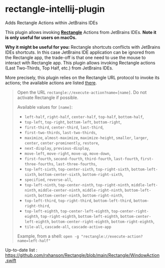# rectangle-intellij-plugin
Adds Rectangle Actions within JetBrains IDEs

<!-- Plugin description -->
This plugin allows invoking [**Rectangle**](https://rectangleapp.com) Actions from JetBrains IDEs.
**Note it is only useful for users on macOs.**

**Why it might be useful for you:**
Rectangle shortcuts conflicts with JetBrains IDEs shortcuts. In this case JetBrains IDE application
can be ignored from the Rectangle app, the trade-off is that one need to use the mouse to interact
with Rectangle app. This plugin allows invoking Rectangle actions (Last Two-Thirds, Top Half, etc.)
from JetBrains IDEs.

<!-- Plugin description end -->

More precisely, this plugin relies on the Rectangle URL protocol to invoke its actions; the available 
actions are listed [there](https://github.com/rxhanson/Rectangle?tab=readme-ov-file#execute-an-action-by-url).

> Open the URL `rectangle://execute-action?name=[name]`. Do not activate Rectangle if possible.
>
> Available values for `[name]`: 
>   * `left-half`, `right-half`, `center-half`, `top-half`, `bottom-half`, 
>   * `top-left`, `top-right`, `bottom-left`, `bottom-right`,
>   * `first-third`, `center-third`, `last-third`, 
>   * `first-two-thirds`, `last-two-thirds`, 
>   * `maximize`, `almost-maximize`, `maximize-height`, `smaller`, `larger`, `center`, `center-prominently`, `restore`, 
>   * `next-display`, `previous-display`, 
>   * `move-left`, `move-right`, `move-up`, `move-down`, 
>   * `first-fourth`, `second-fourth`, `third-fourth`, `last-fourth`, `first-three-fourths`, `last-three-fourths`, 
>   * `top-left-sixth`, `top-center-sixth`, `top-right-sixth`, `bottom-left-sixth`, `bottom-center-sixth`, `bottom-right-sixth`, 
>   * `specified`, `reverse-all`, 
>   * `top-left-ninth`, `top-center-ninth`, `top-right-ninth`, `middle-left-ninth`, `middle-center-ninth`, `middle-right-ninth`, `bottom-left-ninth`, `bottom-center-ninth`, `bottom-right-ninth`, 
>   * `top-left-third`, `top-right-third`, `bottom-left-third`, `bottom-right-third`, 
>   * `top-left-eighth`, `top-center-left-eighth`, `top-center-right-eighth`, `top-right-eighth`, `bottom-left-eighth`, `bottom-center-left-eighth`, `bottom-center-right-eighth`, `bottom-right-eighth`, 
>   * `tile-all`, `cascade-all`, `cascade-active-app`
> 
> Example, from a shell: `open -g "rectangle://execute-action?name=left-half"`

Up-to-date list : https://github.com/rxhanson/Rectangle/blob/main/Rectangle/WindowAction.swift